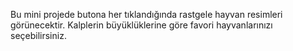 Bu mini projede butona her tıklandığında rastgele hayvan resimleri görünecektir. Kalplerin büyüklüklerine göre favori hayvanlarınızı seçebilirsiniz.

